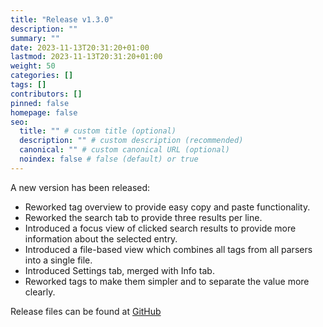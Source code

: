 ```yaml
---
title: "Release v1.3.0"
description: ""
summary: ""
date: 2023-11-13T20:31:20+01:00
lastmod: 2023-11-13T20:31:20+01:00
weight: 50
categories: []
tags: []
contributors: []
pinned: false
homepage: false
seo:
  title: "" # custom title (optional)
  description: "" # custom description (recommended)
  canonical: "" # custom canonical URL (optional)
  noindex: false # false (default) or true
---
```


A new version has been released:

- Reworked tag overview to provide easy copy and paste functionality.
- Reworked the search tab to provide three results per line.
- Introduced a focus view of clicked search results to provide more information about the selected entry.
- Introduced a file-based view which combines all tags from all parsers into a single file.
- Introduced Settings tab, merged with Info tab.
- Reworked tags to make them simpler and to separate the value more clearly.

Release files can be found at [GitHub](https://github.com/adrianrudnik/ablegram/releases/tag/v1.3.0)
